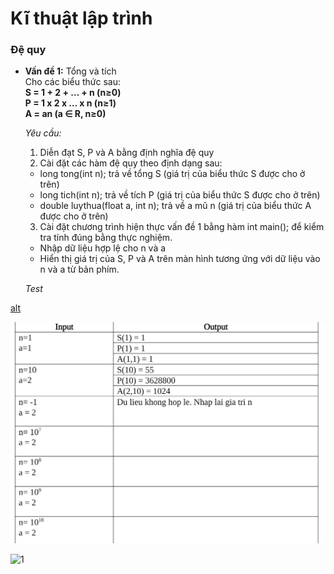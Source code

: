 # Kĩ thuật lập trình

### Đệ quy  
- **Vấn đề 1:**  Tổng và tích  
  Cho các biểu thức sau:  
  **S = 1 +  2  +  … +  n (n≥0)**  
  **P = 1 x 2 x … x n (n≥1)**  
  **A = an (a ∈ R,  n≥0)**

  _Yêu cầu:_  
  1. Diễn đạt S, P và A bằng định nghĩa đệ quy
  2. Cài đặt các hàm đệ quy theo định dạng sau:  
  - long tong(int n); trả về  tổng S (giá trị của biểu thức S được cho ở trên)
  - long tich(int n); trả về tích P (giá trị của biểu thức S được cho ở trên)
  - double luythua(float a, int n); trả về a mũ n (giá trị của biểu thức A được cho ở trên)
  3. Cài đặt chương trình hiện thực vấn đề 1 bằng hàm int main(); để kiểm tra tính đúng bằng thực nghiệm.
  - Nhập dữ liệu hợp lệ cho n và a
  - Hiển thị giá trị của S, P và A trên màn hình tương ứng với dữ liệu vào n và a từ bản phím.    

  _Test_  

[alt](https://drive.google.com/file/d/1oRFHjSJzwCoZMeTIKLvLUvZc-W2IHR7S/view?usp=drivesdk )

![dequy-vd1](/ki-thuat-lap-trinh/image/dequy-vd1.jpg)

![1](https://drive.google.com/file/d/1oRFHjSJzwCoZMeTIKLvLUvZc-W2IHR7S/view?usp=drivesdk)
